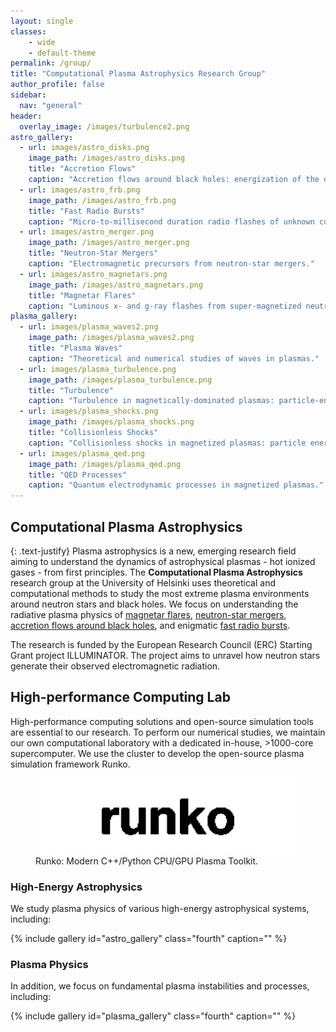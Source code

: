 ```yaml
---
layout: single
classes: 
    - wide
    - default-theme
permalink: /group/
title: "Computational Plasma Astrophysics Research Group"
author_profile: false
sidebar:
  nav: "general"
header:
  overlay_image: /images/turbulence2.png
astro_gallery:
  - url: images/astro_disks.png
    image_path: /images/astro_disks.png
    title: "Accretion Flows"
    caption: "Accretion flows around black holes: energization of the disk corona & origin of state transitions."
  - url: images/astro_frb.png
    image_path: /images/astro_frb.png
    title: "Fast Radio Bursts"
    caption: "Micro-to-millisecond duration radio flashes of unknown cosmic origin."
  - url: images/astro_merger.png
    image_path: /images/astro_merger.png
    title: "Neutron-Star Mergers"
    caption: "Electromagnetic precursors from neutron-star mergers."
  - url: images/astro_magnetars.png
    image_path: /images/astro_magnetars.png
    title: "Magnetar Flares"
    caption: "Luminous x- and g-ray flashes from super-magnetized neutron stars."
plasma_gallery:
  - url: images/plasma_waves2.png
    image_path: /images/plasma_waves2.png
    title: "Plasma Waves"
    caption: "Theoretical and numerical studies of waves in plasmas."
  - url: images/plasma_turbulence.png
    image_path: /images/plasma_turbulence.png
    title: "Turbulence"
    caption: "Turbulence in magnetically-dominated plasmas: particle-energization and acceleration."
  - url: images/plasma_shocks.png
    image_path: /images/plasma_shocks.png
    title: "Collisionless Shocks"
    caption: "Collisionless shocks in magnetized plasmas: particle energization, synchrotron maser instability."
  - url: images/plasma_qed.png
    image_path: /images/plasma_qed.png
    title: "QED Processes"
    caption: "Quantum electrodynamic processes in magnetized plasmas."
---
```




## Computational Plasma Astrophysics

{: .text-justify}
Plasma astrophysics is a new, emerging research field aiming to understand the dynamics of astrophysical plasmas - hot ionized gases - from first principles.  The **Computational Plasma Astrophysics** research group at the University of Helsinki uses theoretical and computational methods to study the most extreme plasma environments around neutron stars and black holes. We focus on understanding the radiative plasma physics of 
[magnetar flares](https://solomon.as.utexas.edu/magnetar.html),
[neutron-star mergers](https://www.ligo.caltech.edu/page/press-release-gw170817),
[accretion flows around black holes](http://www.scholarpedia.org/article/Accretion_discs), and
enigmatic [fast radio bursts](https://www.scientificamerican.com/article/mysterious-fast-radio-bursts-are-finally-coming-into-focus/).

The research is funded by the European Research Council (ERC) Starting Grant project ILLUMINATOR. The project aims to unravel how neutron stars generate their observed electromagnetic radiation.


## High-performance Computing Lab

High-performance computing solutions and open-source simulation tools are essential to our research. To perform our numerical studies, we maintain our own computational laboratory with a dedicated in-house, >1000-core supercomputer. We use the cluster to develop the open-source plasma simulation framework Runko. 

<figure>
	<a href="https://github.com/natj/runko"><img src="/images/runko_logo_gol.gif"></a>
	<figcaption>Runko: Modern C++/Python CPU/GPU Plasma Toolkit.</figcaption>
</figure>



### High-Energy Astrophysics

We study plasma physics of various high-energy astrophysical systems, including:

{% include gallery id="astro_gallery" class="fourth" caption="" %}


### Plasma Physics

In addition, we focus on fundamental plasma instabilities and processes, including:

{% include gallery id="plasma_gallery" class="fourth" caption="" %}





